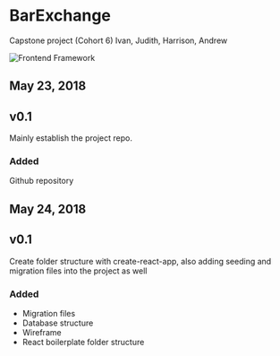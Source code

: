  # BarExchange
 Capstone project (Cohort 6) Ivan, Judith, Harrison, Andrew
 
![Frontend Framework](https://img.shields.io/badge/Frontend%20Framework-React-blue.svg)

## May 23, 2018 
## v0.1 
Mainly establish the project repo.

### Added
Github repository

## May 24, 2018 
## v0.1 
Create folder structure with create-react-app, also adding seeding and migration files into the project as well

### Added
- Migration files
- Database structure
- Wireframe
- React boilerplate folder structure

